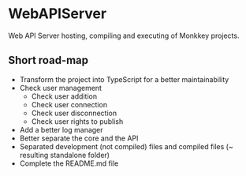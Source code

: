 # WebAPIServer
Web API Server hosting, compiling and executing of Monkkey projects.

## Short road-map

* Transform the project into TypeScript for a better maintainability
* Check user management
  * Check user addition
  * Check user connection
  * Check user disconnection
  * Check user rights to publish
* Add a better log manager
* Better separate the core and the API
* Separated development (not compiled) files and compiled files (~ resulting standalone folder)
* Complete the README.md file
